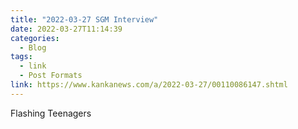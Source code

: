 ```yaml
---
title: "2022-03-27 SGM Interview"
date: 2022-03-27T11:14:39
categories:
  - Blog
tags:
  - link
  - Post Formats
link: https://www.kankanews.com/a/2022-03-27/00110086147.shtml
---
```

Flashing Teenagers
